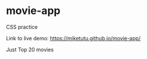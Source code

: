 # movie-app
CSS practice

Link to live demo: https://miketutu.github.io/movie-app/

Just Top 20 movies
